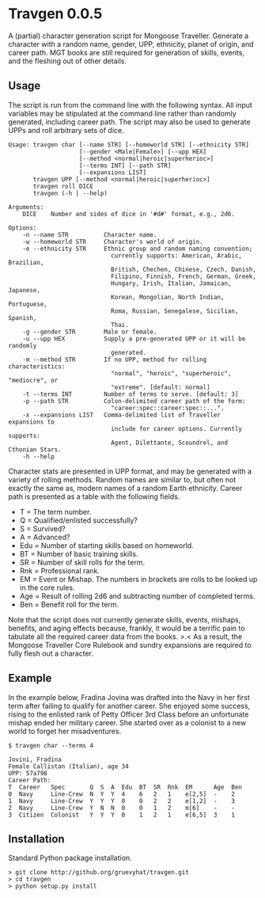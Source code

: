 Travgen 0.0.5
=============

A (partial) character generation script for Mongoose Traveller. Generate a character with a random name, gender, UPP, ethnicity, planet of origin, and career path. MGT books are still required for generation of skills, events, and the fleshing out of other details. 


Usage
-----

The script is run from the command line with the following syntax. All input variables may be stipulated at the command line rather than randomly generated, including career path. The script may also be used to generate UPPs and roll arbitrary sets of dice. 

    Usage: travgen char [--name STR] [--homeworld STR] [--ethnicity STR]
                        [--gender <Male|Female>] [--upp HEX]
                        [--method <normal|heroic|superherioc>]
                        [--terms INT] [--path STR]
                        [--expansions LIST]
           travgen UPP [--method <normal|heroic|superherioc>]
           travgen roll DICE
           travgen (-h | --help)

    Arguments:
        DICE    Number and sides of dice in '#d#' format, e.g., 2d6.

    Options:
        -n --name STR          Character name.
        -w --homeworld STR     Character's world of origin.
        -e --ethnicity STR     Ethnic group and random naming convention;
                                 currently supports: American, Arabic, Brazilian,
                                 British, Chechen, Chinese, Czech, Danish,
                                 Filipino, Finnish, French, German, Greek,
                                 Hungary, Irish, Italian, Jamaican, Japanese,
                                 Korean, Mongolian, North Indian, Portuguese,
                                 Roma, Russian, Senegalese, Sicilian, Spanish,
                                 Thai.
        -g --gender STR        Male or female.
        -u --upp HEX           Supply a pre-generated UPP or it will be randomly
                                 generated.
        -m --method STR        If no UPP, method for rolling characteristics:
                                 "normal", "heroic", "superheroic", "mediocre", or
                                 "extreme". [default: normal]
        -t --terms INT         Number of terms to serve. [default: 3]
        -p --path STR          Colon-delimited career path of the form:
                                 "career:spec::career:spec::...".
        -x --expansions LIST   Comma-delimited list of Traveller expansions to
                                 include for career options. Currently supports:
                                 Agent, Dilettante, Scoundrel, and Cthonian Stars.
        -h --help


Character stats are presented in UPP format, and may be generated with a variety of rolling methods. Random names are similar to, but often not exactly the same as, modern names of a random Earth ethnicity. Career path is presented as a table with the following fields.

* T = The term number.
* Q = Qualified/enlisted successfully?
* S = Survived?
* A = Advanced?
* Edu = Number of starting skills based on homeworld.
* BT = Number of basic training skills.
* SR = Number of skill rolls for the term.
* Rnk = Professional rank.
* EM = Event or Mishap. The numbers in brackets are rolls to be looked up in the core rules.
* Age = Result of rolling 2d6 and subtracting number of completed terms.
* Ben = Benefit roll for the term.


Note that the script does not currently generate skills, events, mishaps, benefits, and aging effects because, frankly, it would be a terrific pain to tabulate all the required career data from the books. >.<  As a result, the Mongoose Traveller Core Rulebook and sundry expansions are required to fully flesh out a character.


Example
-------

In the example below, Fradina Jovina was drafted into the Navy in her first term after failing to qualify for another career. She enjoyed some success, rising to the enlisted rank of Petty Officer 3rd Class before an unfortunate mishap ended her military career. She started over as a colonist to a new world to forget her misadventures.

    $ travgen char --terms 4

    Jovini, Fradina
    Female Callistan (Italian), age 34
    UPP: 57a798
    Career Path:
    T  Career   Spec       Q  S  A  Edu  BT  SR  Rnk  EM      Age  Ben  
    0  Navy     Line-Crew  N  Y  Y  4    6   2   1    e[2,5]  -    2    
    1  Navy     Line-Crew  Y  Y  Y  0    0   2   2    e[1,2]  -    3    
    2  Navy     Line-Crew  Y  N  N  0    0   1   2    m[6]    -    -    
    3  Citizen  Colonist   Y  Y  Y  0    1   2   1    e[6,5]  3    1    


Installation
------------

Standard Python package installation.

    > git clone http://github.org/gruevyhat/travgen.git
    > cd travgen
    > python setup.py install

